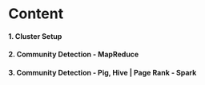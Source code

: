 # Content

#### 1. Cluster Setup

#### 2. Community Detection - MapReduce

#### 3. Community Detection - Pig, Hive | Page Rank - Spark
